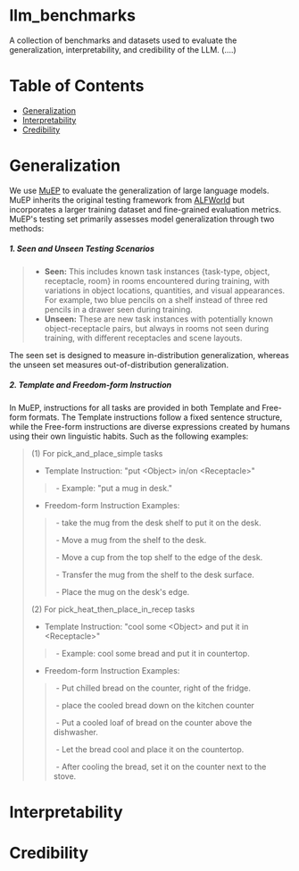 # llm_benchmarks

A collection of benchmarks and datasets used to evaluate the generalization, interpretability, and credibility of the LLM. (....)



# Table of Contents

- [Generalization](#Generalization)
- [Interpretability](#Interpretability)
- [Credibility](#Credibility)

# Generalization

We use [MuEP](https://github.com/kanxueli/MuEP) to evaluate the generalization of large language models. MuEP inherits the original testing framework from [ALFWorld](https://github.com/alfworld/alfworld) but incorporates a larger training dataset and fine-grained evaluation metrics. MuEP's testing set primarily assesses model generalization through two methods:

##### 1. **Seen and Unseen Testing Scenarios**

> - **Seen:** This includes known task instances {task-type, object, receptacle, room} in rooms encountered during training, with variations in object locations, quantities, and visual appearances. For example, two blue pencils on a shelf instead of three red pencils in a drawer seen during training.
> - **Unseen:** These are new task instances with potentially known object-receptacle pairs, but always in rooms not seen during training, with different receptacles and scene layouts. 

The seen set is designed to measure in-distribution generalization, whereas the unseen set measures out-of-distribution generalization.

##### 2. **Template and Freedom-form Instruction**

In MuEP, instructions for all tasks are provided in both Template and Free-form formats. The Template instructions follow a fixed sentence structure, while the Free-form instructions are diverse expressions created by humans using their own linguistic habits. Such as the following examples:

> (1) For pick_and_place_simple tasks
>
> - Template Instruction: "put \<Object> in/on \<Receptacle>"
>
> > ​    - Example: "put a mug in desk."
>
> - Freedom-form Instruction Examples:
>
> > ​    - take the mug from the desk shelf to put it on the desk.
> >
> > ​    - Move a mug from the shelf to the desk. 
> >
> > ​    - Move a cup from the top shelf to the edge of the desk.
> >
> > ​    - Transfer the mug from the shelf to the desk surface.
> >
> > ​    - Place the mug on the desk's edge.
>
> (2) For pick_heat_then_place_in_recep tasks
>
> - Template Instruction: "cool some \<Object> and put it in \<Receptacle>"
>
> > ​    - Example: cool some bread and put it in countertop.
>
> - Freedom-form Instruction Examples:
>
> > ​    - Put chilled bread on the counter, right of the fridge.
> >
> > ​    - place the cooled bread down on the kitchen counter
> >
> > ​    - Put a cooled loaf of bread on the counter above the dishwasher.
> >
> > ​    - Let the bread cool and place it on the countertop.
> >
> > ​    - After cooling the bread, set it on the counter next to the stove.













# Interpretability





# Credibility
